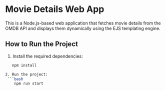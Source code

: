 # Movie Details Web App

This is a Node.js-based web application that fetches movie details from the OMDB API and displays them dynamically using the EJS templating engine.

## How to Run the Project

1. Install the required dependencies:
```bash
   npm install

2. Run the project:
 ```bash
    npm run start